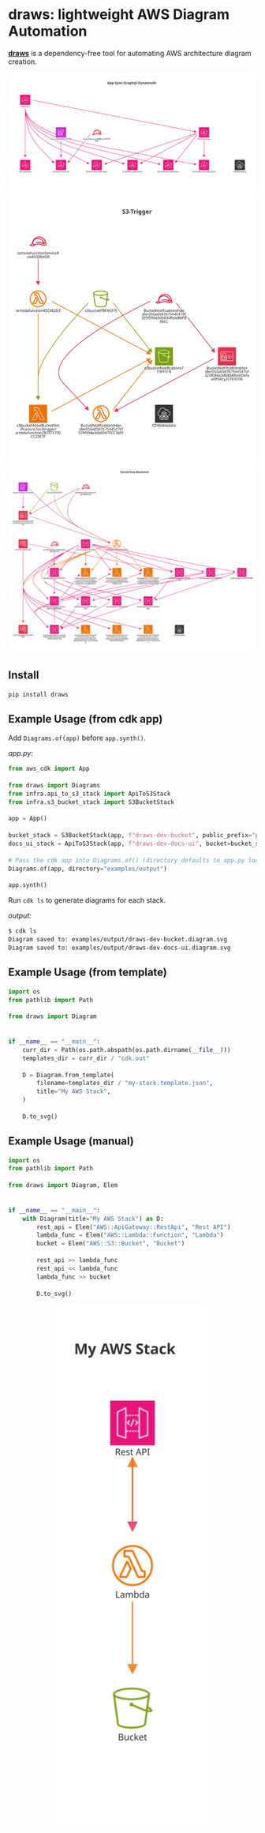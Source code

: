 # draws: lightweight AWS Diagram Automation

[**draws**](https://pypi.org/project/draws/) is a dependency-free tool for automating AWS architecture diagram creation.

<img alt="Example AWS architecture diagram generated by draws from AppSync GraphQL DynamoDB template" src="https://raw.githubusercontent.com/jessicalynch/draws/787f82a2424c02c9098cfb14213b7d6c9b7ee839/examples/output/app-sync-graphql-dynamodb.diagram.svg" />

<img alt="Example AWS architecture diagram generated by draws from S3 trigger template" src="https://raw.githubusercontent.com/jessicalynch/draws/787f82a2424c02c9098cfb14213b7d6c9b7ee839/examples/output/s3-trigger.diagram.svg" />

<img alt="Example AWS architecture diagram generated by draws from serverless backend stack template" src="https://raw.githubusercontent.com/jessicalynch/draws/787f82a2424c02c9098cfb14213b7d6c9b7ee839/examples/output/serverless-backend.diagram.svg" />

## Install

```bash
pip install draws
```

## Example Usage (from cdk app)

Add `Diagrams.of(app)` before `app.synth()`.

_app.py:_

```python
from aws_cdk import App

from draws import Diagrams
from infra.api_to_s3_stack import ApiToS3Stack
from infra.s3_bucket_stack import S3BucketStack

app = App()

bucket_stack = S3BucketStack(app, f"draws-dev-bucket", public_prefix="public")
docs_ui_stack = ApiToS3Stack(app, f"draws-dev-docs-ui", bucket=bucket_stack.bucket)

# Pass the cdk app into Diagrams.of() (directory defaults to app.py location)
Diagrams.of(app, directory="examples/output")

app.synth()
```

Run `cdk ls` to generate diagrams for each stack.

_output:_

```bash
$ cdk ls
Diagram saved to: examples/output/draws-dev-bucket.diagram.svg
Diagram saved to: examples/output/draws-dev-docs-ui.diagram.svg
```

## Example Usage (from template)

```python
import os
from pathlib import Path

from draws import Diagram


if __name__ == "__main__":
    curr_dir = Path(os.path.abspath(os.path.dirname(__file__)))
    templates_dir = curr_dir / "cdk.out"

    D = Diagram.from_template(
        filename=templates_dir / "my-stack.template.json",
        title="My AWS Stack",
    )

    D.to_svg()
```

## Example Usage (manual)

```python
import os
from pathlib import Path

from draws import Diagram, Elem


if __name__ == "__main__":
    with Diagram(title="My AWS Stack") as D:
        rest_api = Elem("AWS::ApiGateway::RestApi", "Rest API")
        lambda_func = Elem("AWS::Lambda::Function", "Lambda")
        bucket = Elem("AWS::S3::Bucket", "Bucket")

        rest_api >> lambda_func
        rest_api << lambda_func
        lambda_func >> bucket

        D.to_svg()
```

<p align="center">
    <img src="https://raw.githubusercontent.com/jessicalynch/draws/787f82a2424c02c9098cfb14213b7d6c9b7ee839/examples/output/manual.svg" width="300" />
</p>
